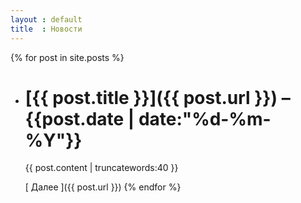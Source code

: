 ```yaml
---
layout : default
title  : Новости
---
```

{% for post in site.posts %}
* [{{ post.title }}]({{ post.url }}) &ndash; {{post.date | date:"%d-%m-%Y"}}
  ==========================================================================
  {{ post.content | truncatewords:40 }}


  [&nbsp;Далее&nbsp;]({{ post.url }})
{% endfor %}
